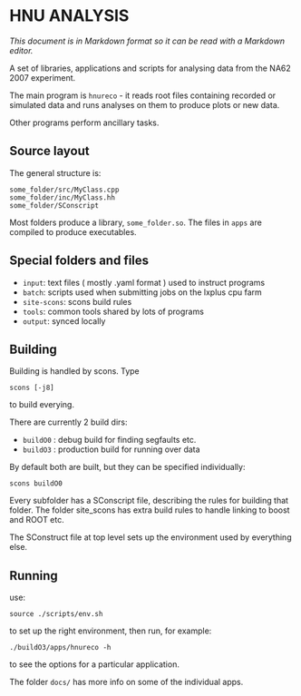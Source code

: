HNU ANALYSIS
============

_This document is in Markdown format so it can be read with a 
Markdown editor._

A set of libraries, applications and scripts for analysing data from
the NA62 2007 experiment.

The main program is `hnureco` - it reads root files containing recorded 
or simulated data and runs analyses on them to produce plots or new
data.

Other programs perform ancillary tasks.

Source layout
-------------
The general structure is:

    some_folder/src/MyClass.cpp
    some_folder/inc/MyClass.hh
    some_folder/SConscript

Most folders produce a library, `some_folder.so`. The files in `apps`
are compiled to produce executables.

Special folders and files
---------------
- `input`: text files ( mostly .yaml format ) used to instruct programs
- `batch`: scripts used when submitting jobs on the lxplus cpu farm
- `site-scons`: scons build rules
- `tools`: common tools shared by lots of programs
- `output`: synced locally

Building
--------

Building is handled by scons. Type

    scons [-j8]

to build everying.

There are currently 2 build dirs:

* `buildO0` : debug build for finding segfaults etc.
* `buildO3` : production build for running over data

By default both are built, but they can be specified individually:

    scons buildO0

Every subfolder has a SConscript file, describing the rules for building
that folder. The folder site_scons has extra build rules to handle 
linking to boost and ROOT etc.

The SConstruct file at top level sets up the environment used by
everything else.

Running
-------

use:

    source ./scripts/env.sh

to set up the right environment, then run, for example:

    ./buildO3/apps/hnureco -h

to see the options for a particular application.

The folder `docs/` has more info on some of the individual apps.
